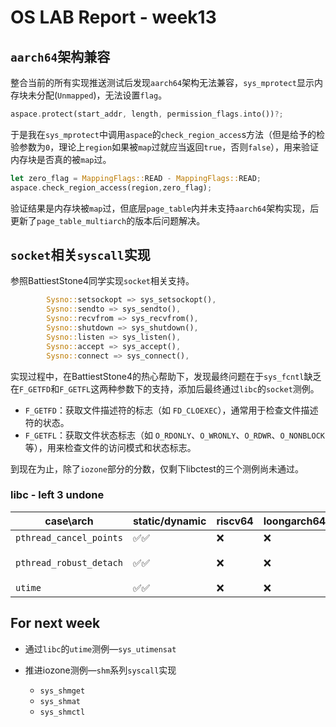 # OS LAB Report - week13

## `aarch64`架构兼容

整合当前的所有实现推送测试后发现`aarch64`架构无法兼容，`sys_mprotect`显示内存块未分配(`Unmapped`)，无法设置`flag`。

```rust
aspace.protect(start_addr, length, permission_flags.into())?;
```

于是我在`sys_mprotect`中调用`aspace`的`check_region_acces`s方法（但是给予的检验参数为`0`，理论上`region`如果被`map`过就应当返回`true`，否则`false`），用来验证内存块是否真的被`map`过。

```rust
let zero_flag = MappingFlags::READ - MappingFlags::READ;
aspace.check_region_access(region,zero_flag);
```

验证结果是内存块被`map`过，但底层`page_table`内并未支持`aarch64`架构实现，后更新了`page_table_multiarch`的版本后问题解决。

## `socket`相关`syscall`实现

参照BattiestStone4同学实现`socket`相关支持。

```rust
		Sysno::setsockopt => sys_setsockopt(),
        Sysno::sendto => sys_sendto(),
        Sysno::recvfrom => sys_recvfrom(),
        Sysno::shutdown => sys_shutdown(),
        Sysno::listen => sys_listen(),
        Sysno::accept => sys_accept(),
        Sysno::connect => sys_connect(),
```

实现过程中，在BattiestStone4的热心帮助下，发现最终问题在于`sys_fcntl`缺乏在`F_GETFD`和`F_GETFL`这两种参数下的支持，添加后最终通过`libc`的`socket`测例。

- `F_GETFD`：获取文件描述符的标志（如 `FD_CLOEXEC`），通常用于检查文件描述符的状态。
- `F_GETFL`：获取文件状态标志（如 `O_RDONLY`、`O_WRONLY`、`O_RDWR`、`O_NONBLOCK` 等），用来检查文件的访问模式和状态标志。

到现在为止，除了`iozone`部分的分数，仅剩下libctest的三个测例尚未通过。

### libc - left 3 undone

| case\arch               | static/dynamic | riscv64 | loongarch64 | aarch64 | x86_64 | details               |
| ----------------------- | -------------- | ------- | ----------- | ------- | ------ | --------------------- |
| `pthread_cancel_points` | ✅✅             | ❌       | ❌           | ❌       | ❌      | ——                    |
| `pthread_robust_detach` | ✅✅             | ❌       | ❌           | ❌       | ❌      | 共享内存`shm`相关支持 |
| `utime`                 | ✅✅             | ❌       | ❌           | ❌       | ❌      | `sys_utimensat`       |


## For next week

- 通过`libc`的`utime`测例—`sys_utimensat`

- 推进iozone测例—`shm`系列`syscall`实现

  - `sys_shmget`
  - `sys_shmat`
  - `sys_shmctl`

  
